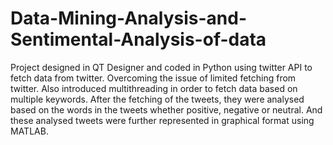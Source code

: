 # Data-Mining-Analysis-and-Sentimental-Analysis-of-data
Project designed in QT Designer and coded in Python using twitter API to fetch data from twitter. Overcoming the issue of limited fetching from twitter. Also introduced multithreading in order to fetch data based on multiple keywords. After the fetching of the tweets, they were analysed based on the words in the tweets whether positive, negative or neutral. And these analysed tweets were further represented in graphical format using MATLAB.
